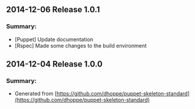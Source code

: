 ## 2014-12-06 Release 1.0.1
### Summary:
- [Puppet] Update documentation
- [Rspec] Made some changes to the build environment

## 2014-12-04 Release 1.0.0
### Summary:
- Generated from [https://github.com/dhoppe/puppet-skeleton-standard](https://github.com/dhoppe/puppet-skeleton-standard)
